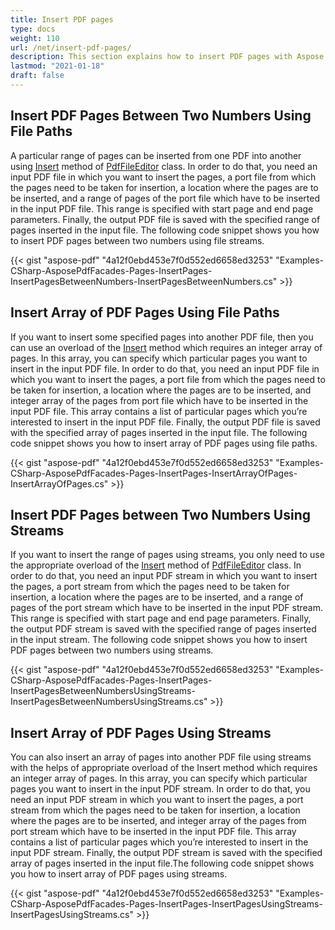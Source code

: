```yaml
---
title: Insert PDF pages
type: docs
weight: 110
url: /net/insert-pdf-pages/
description: This section explains how to insert PDF pages with Aspose.PDF Facades using PdfFileEditor class.
lastmod: "2021-01-18"
draft: false
---
```


## Insert PDF Pages Between Two Numbers Using File Paths

A particular range of pages can be inserted from one PDF into another using [Insert](https://apireference.aspose.com/pdf/net/aspose.pdf.facades/pdffileeditor/methods/insert/index) method of [PdfFileEditor](https://apireference.aspose.com/pdf/net/aspose.pdf.facades/pdffileeditor) class. In order to do that, you need an input PDF file in which you want to insert the pages, a port file from which the pages need to be taken for insertion, a location where the pages are to be inserted, and a range of pages of the port file which have to be inserted in the input PDF file. This range is specified with start page and end page parameters. Finally, the output PDF file is saved with the specified range of pages inserted in the input file. The following code snippet shows you how to insert PDF pages between two numbers using file streams.

{{< gist "aspose-pdf" "4a12f0ebd453e7f0d552ed6658ed3253" "Examples-CSharp-AsposePdfFacades-Pages-InsertPages-InsertPagesBetweenNumbers-InsertPagesBetweenNumbers.cs" >}}

## Insert Array of PDF Pages Using File Paths

If you want to insert some specified pages into another PDF file, then you can use an overload of the [Insert](https://apireference.aspose.com/pdf/net/aspose.pdf.facades/pdffileeditor/methods/insert/index) method which requires an integer array of pages. In this array, you can specify which particular pages you want to insert in the input PDF file. In order to do that, you need an input PDF file in which you want to insert the pages, a port file from which the pages need to be taken for insertion, a location where the pages are to be inserted, and integer array of the pages from port file which have to be inserted in the input PDF file. This array contains a list of particular pages which you’re interested to insert in the input PDF file. Finally, the output PDF file is saved with the specified array of pages inserted in the input file. 
The following code snippet shows you how to insert array of PDF pages using file paths. 



{{< gist "aspose-pdf" "4a12f0ebd453e7f0d552ed6658ed3253" "Examples-CSharp-AsposePdfFacades-Pages-InsertPages-InsertArrayOfPages-InsertArrayOfPages.cs" >}}

## Insert PDF Pages between Two Numbers Using Streams

If you want to insert the range of pages using streams, you only need to use the appropriate overload of the [Insert](https://apireference.aspose.com/pdf/net/aspose.pdf.facades/pdffileeditor/methods/insert/index) method of [PdfFileEditor](https://apireference.aspose.com/pdf/net/aspose.pdf.facades/pdffileeditor) class. In order to do that, you need an input PDF stream in which you want to insert the pages, a port stream from which the pages need to be taken for insertion, a location where the pages are to be inserted, and a range of pages of the port stream which have to be inserted in the input PDF stream. This range is specified with start page and end page parameters. Finally, the output PDF stream is saved with the specified range of pages inserted in the input stream. The following code snippet shows you how to insert PDF pages between two numbers using streams. 



{{< gist "aspose-pdf" "4a12f0ebd453e7f0d552ed6658ed3253" "Examples-CSharp-AsposePdfFacades-Pages-InsertPages-InsertPagesBetweenNumbersUsingStreams-InsertPagesBetweenNumbersUsingStreams.cs" >}}

## Insert Array of PDF Pages Using Streams

You can also insert an array of pages into another PDF file using streams with the helps of appropriate overload of the Insert method which requires an integer array of pages. In this array, you can specify which particular pages you want to insert in the input PDF stream. In order to do that, you need an input PDF stream in which you want to insert the pages, a port stream from which the pages need to be taken for insertion, a location where the pages are to be inserted, and integer array of the pages from port stream which have to be inserted in the input PDF file. This array contains a list of particular pages which you’re interested to insert in the input PDF stream. Finally, the output PDF stream is saved with the specified array of pages inserted in the input file.The following code snippet shows you how to insert array of PDF pages using streams.



{{< gist "aspose-pdf" "4a12f0ebd453e7f0d552ed6658ed3253" "Examples-CSharp-AsposePdfFacades-Pages-InsertPages-InsertPagesUsingStreams-InsertPagesUsingStreams.cs" >}}

